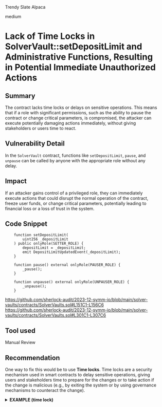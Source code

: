 Trendy Slate Alpaca

medium

# Lack of Time Locks in SolverVault::setDepositLimit and Administrative Functions, Resulting in Potential Immediate Unauthorized Actions


## Summary
The contract lacks time locks or delays on sensitive operations. This means that if a role with significant permissions, such as the ability to pause the contract or change critical parameters, is compromised, the attacker can execute potentially damaging actions immediately, without giving stakeholders or users time to react.

## Vulnerability Detail
 In the `SolverVault` contract, functions like `setDepositLimit`, `pause`, and `unpause` can be called by anyone with the appropriate role without any delay.

## Impact
If an attacker gains control of a privileged role, they can immediately execute actions that could disrupt the normal operation of the contract, freeze user funds, or change critical parameters, potentially leading to financial loss or a loss of trust in the system.

## Code Snippet
```solidity
    function setDepositLimit(
        uint256 _depositLimit
    ) public onlyRole(SETTER_ROLE) {
        depositLimit = _depositLimit;
        emit DepositLimitUpdatedEvent(_depositLimit);
    }

    function pause() external onlyRole(PAUSER_ROLE) {
        _pause();
    }

    function unpause() external onlyRole(UNPAUSER_ROLE) {
        _unpause();
    }
```
https://github.com/sherlock-audit/2023-12-symm-io/blob/main/solver-vaults/contracts/SolverVaults.sol#L151C1-L156C6
https://github.com/sherlock-audit/2023-12-symm-io/blob/main/solver-vaults/contracts/SolverVaults.sol#L301C1-L307C6

## Tool used

Manual Review

## Recommendation

One way to fix this would be to use <b>Time locks</b>. Time locks are a security mechanism used in smart contracts to delay sensitive operations, giving users and stakeholders time to prepare for the changes or to take action if the change is malicious (e.g., by exiting the system or by using governance mechanisms to counteract the change).

<details><summary><b>EXAMPLE (time lock)</b></summary> 
To implement a time lock, you can use a modifier that checks whether a sufficient amount of time has passed since the operation was queued. Here's an example of how you might add a time lock to the <i>setDepositLimit</i> function:

```solidity
contract SolverVault {
    // ... existing code ...

    // Define Time Lock Variables:
    // Introduce variables to store the duration of the time lock and the timestamps when actions are queued.
    uint256 public constant TIME_LOCK_DURATION = 2 days;
    mapping(bytes32 => uint256) public timelock;

    event DepositLimitQueued(uint256 depositLimit, uint256 effectiveTime);

    // Create Queueing Functions:
    // For each sensitive function, create a corresponding function to queue the action with a time lock.
    function queueSetDepositLimit(uint256 _depositLimit) public onlyRole(SETTER_ROLE) {
        bytes32 operation = keccak256(abi.encodePacked(_depositLimit));
        timelock[operation] = block.timestamp + TIME_LOCK_DURATION;
        emit DepositLimitQueued(_depositLimit, timelock[operation]);
    }

    // Implement Time Lock Modifier:
    // Create a modifier that checks whether the time lock has expired before allowing the function to execute.
    modifier withTimelock(bytes32 operation) {
        require(timelock[operation] != 0 && timelock[operation] <= block.timestamp, "Operation is timelocked");
        _;
        timelock[operation] = 0; // Clear the timelock after the operation is executed
    }

    // Apply Time Lock Modifier:
    // Apply the time lock modifier to all sensitive functions to enforce the delay.
    function setDepositLimit(
        uint256 _depositLimit
    ) public onlyRole(SETTER_ROLE) withTimelock(keccak256(abi.encodePacked(_depositLimit))) {
        depositLimit = _depositLimit;
        emit DepositLimitUpdatedEvent(_depositLimit);
    }

    // ... existing code ...
}

```

In this example, queueSetDepositLimit is used to queue the operation with a time lock, and setDepositLimit checks the time lock before executing. This pattern can be applied to other sensitive functions to ensure that there is a delay between when an operation is initiated and when it is executed.

By implementing these changes, the contract will have a robust time lock mechanism that helps protect against unauthorized or malicious actions by delaying their execution and giving users and/or stakeholders time to react.
</details>
